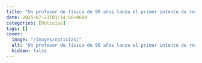 ```yaml
---
title: "Un profesor de física de 90 años lanza el primer intento de romper la barrera de la edad humana [ENG]"
date: 2025-07-23T01:14:08+0000
categories: [Noticias]
tags: []
cover:
  image: "/images/noticias/"
  alt: "Un profesor de física de 90 años lanza el primer intento de romper la barrera de la edad humana [ENG]"
  hidden: false
---
```



